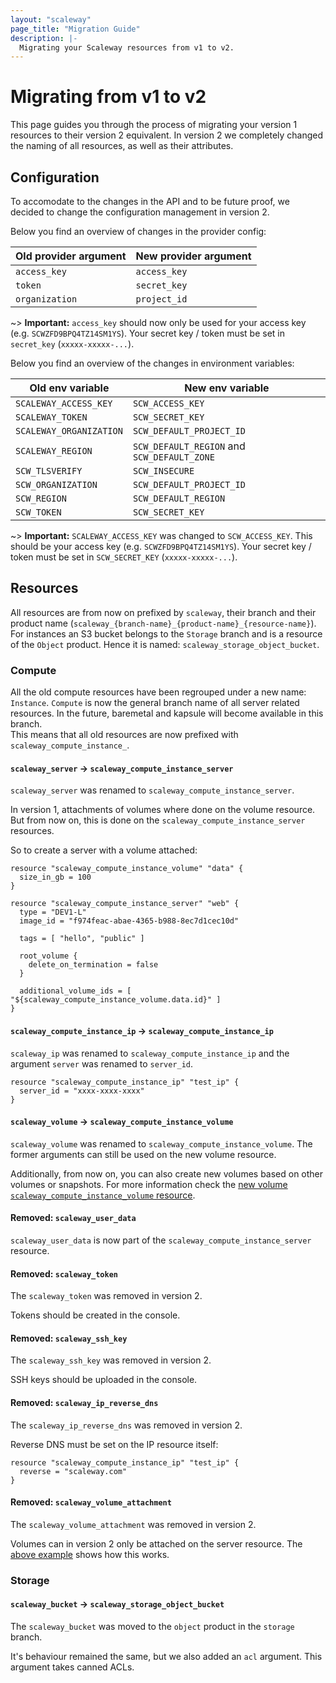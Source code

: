 ```yaml
---
layout: "scaleway"
page_title: "Migration Guide"
description: |-
  Migrating your Scaleway resources from v1 to v2.
---
```


# Migrating from v1 to v2

This page guides you through the process of migrating your version 1 resources to their version 2 equivalent.
In version 2 we completely changed the naming of all resources, as well as their attributes.


## Configuration

To accomodate to the changes in the API and to be future proof, we decided to change the configuration management in version 2.

Below you find an overview of changes in the provider config:


| Old provider argument   | New provider argument |
|-------------------------|-----------------------|
| `access_key`            | `access_key`          |
| `token`                 | `secret_key`          |
| `organization`          | `project_id`          |

~> **Important:** `access_key` should now only be used for your access key (e.g. `SCWZFD9BPQ4TZ14SM1YS`). Your secret key / token must be set in `secret_key` (`xxxxx-xxxxx-...`).



Below you find an overview of the changes in environment variables:

| Old env variable        | New env variable                            |
|-------------------------|---------------------------------------------|
| `SCALEWAY_ACCESS_KEY`   | `SCW_ACCESS_KEY`                            |
| `SCALEWAY_TOKEN`        | `SCW_SECRET_KEY`                            |
| `SCALEWAY_ORGANIZATION` | `SCW_DEFAULT_PROJECT_ID`                    |
| `SCALEWAY_REGION`       | `SCW_DEFAULT_REGION` and `SCW_DEFAULT_ZONE` |
| `SCW_TLSVERIFY`         | `SCW_INSECURE`                              |
| `SCW_ORGANIZATION`      | `SCW_DEFAULT_PROJECT_ID`                    |
| `SCW_REGION`            | `SCW_DEFAULT_REGION`                        |
| `SCW_TOKEN`             | `SCW_SECRET_KEY`                            |

~> **Important:** `SCALEWAY_ACCESS_KEY` was changed to `SCW_ACCESS_KEY`. This should be your access key (e.g. `SCWZFD9BPQ4TZ14SM1YS`). Your secret key / token must be set in `SCW_SECRET_KEY` (`xxxxx-xxxxx-...`).


## Resources

All resources are from now on prefixed by `scaleway`, their branch and their product name (`scaleway_{branch-name}_{product-name}_{resource-name}`). For instances an S3 bucket belongs to the `Storage` branch and is a resource of the `Object` product. Hence it is named: `scaleway_storage_object_bucket`.

### Compute

All the old compute resources have been regrouped under a new name: `Instance`. `Compute` is now the general branch name of all server related resources. In the future, baremetal and kapsule will become available in this branch.  
This means that all old resources are now prefixed with `scaleway_compute_instance_`.

#### `scaleway_server` -> `scaleway_compute_instance_server`

`scaleway_server` was renamed to `scaleway_compute_instance_server`.

In version 1, attachments of volumes where done on the volume resource. But from now on, this is done on the `scaleway_compute_instance_server` resources.

So to create a server with a volume attached:


```hcl
resource "scaleway_compute_instance_volume" "data" {
  size_in_gb = 100
}

resource "scaleway_compute_instance_server" "web" {
  type = "DEV1-L"
  image_id = "f974feac-abae-4365-b988-8ec7d1cec10d"

  tags = [ "hello", "public" ]

  root_volume {
    delete_on_termination = false
  }

  additional_volume_ids = [ "${scaleway_compute_instance_volume.data.id}" ]
}
```

#### `scaleway_compute_instance_ip` -> `scaleway_compute_instance_ip`

`scaleway_ip` was renamed to `scaleway_compute_instance_ip` and the argument `server` was renamed to `server_id`.

```hcl
resource "scaleway_compute_instance_ip" "test_ip" {
  server_id = "xxxx-xxxx-xxxx"
}
```


#### `scaleway_volume` -> `scaleway_compute_instance_volume`

`scaleway_volume` was renamed to `scaleway_compute_instance_volume`.
The former arguments can still be used on the new volume resource.

Additionally, from now on, you can also create new volumes based on other volumes or snapshots. For more information check the [new volume `scaleway_compute_instance_volume` resource](./r/scaleway_compute_instance_volume.html).



#### Removed: `scaleway_user_data`

`scaleway_user_data` is now part of the `scaleway_compute_instance_server` resource.



#### Removed: `scaleway_token`

The `scaleway_token` was removed in version 2.

Tokens should be created in the console.


#### Removed: `scaleway_ssh_key`

The `scaleway_ssh_key` was removed in version 2.

SSH keys should be uploaded in the console.

#### Removed: `scaleway_ip_reverse_dns`

The `scaleway_ip_reverse_dns` was removed in version 2.

Reverse DNS must be set on the IP resource itself:

```hcl
resource "scaleway_compute_instance_ip" "test_ip" {
  reverse = "scaleway.com"
}
```


#### Removed: `scaleway_volume_attachment`

The `scaleway_volume_attachment` was removed in version 2.

Volumes can in version 2 only be attached on the server resource. The [above example](#scaleway_server-gt-scaleway_compute_instance_server) shows how this works.



### Storage

#### `scaleway_bucket` -> `scaleway_storage_object_bucket`

The `scaleway_bucket` was moved to the `object` product in the `storage` branch.

It's behaviour remained the same, but we also added an `acl` argument. This argument takes canned ACLs.